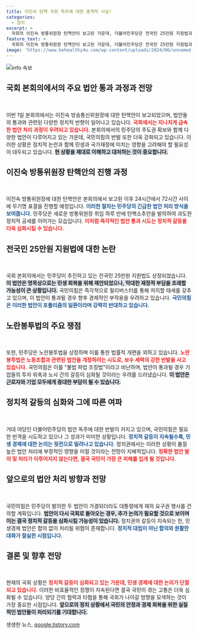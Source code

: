 ```yaml
---
title: 이진숙 탄핵 국회 독주에 대한 충격적 사실!
categories:
  - 정치
excerpt: >
  국회의 이진숙 방통위원장 탄핵안이 보고된 가운데, 더불어민주당은 전국민 25만원 지원법과 노란봉투법을 강행 처리할 예정입니다. 국민의힘은 필리버스터로 저항하지만, 민주당의 독주에 대한 우려가 커지고 있습니다. 정치권은 갈등 속에 민생 경제 법안 처리에는 소홀히 한다고 비판합니다.
feature_text: >
  국회의 이진숙 방통위원장 탄핵안이 보고된 가운데, 더불어민주당은 전국민 25만원 지원법과 노란봉투법을 강행 처리할 예정입니다. 국민의힘은 필리버스터로 저항하지만, 민주당의 독주에 대한 우려가 커지고 있습니다. 정치권은 갈등 속에 민생 경제 법안 처리에는 소홀히 한다고 비판합니다.
image: 'https://www.behealthy4u.com/wp-content/uploads/2024/06/unnamed-file.png'
---
```


<p><img src="https://www.behealthy4u.com/wp-content/uploads/2024/06/unnamed-file.png" alt="info 속보" /></p>

<h2 data-ke-size="size26">국회 본회의에서의 주요 법안 통과 과정과 전망</h2>

<p data-ke-size="size16">&nbsp;</p>

<p>이번 1일 본회의에서는 이진숙 방송통신위원장에 대한 탄핵안이 보고되었으며, 법안들의 통과와 관련된 다양한 정치적 반향이 일어나고 있습니다. <b><span style="color: #ee2323;">국회에서는 지나치게 급속한 법안 처리 과정이 우려되고 있습니다.</span></b> 본회의에서의 민주당의 주도권 확보와 함께 다양한 법안이 다루어지고 있는 가운데, 국민의힘의 반발 또한 더욱 강화되고 있습니다. 이러한 상황은 정치적 논란과 함께 민생과 국가재정에 미치는 영향을 고려해야 할 필요성이 대두되고 있습니다. <b><span style="background-color: #21538527;">현 상황을 제대로 이해하고 대처하는 것이 중요합니다.</span></b></p>

<h2 data-ke-size="size26">이진숙 방통위원장 탄핵안의 진행 과정</h2>

<p data-ke-size="size16">&nbsp;</p>

<p>이진숙 방통위원장에 대한 탄핵안은 본회의에서 보고된 이후 24시간에서 72시간 사이에 무기명 표결을 진행할 예정입니다. <b><span style="color: #1a5490;">이러한 절차는 민주당의 긴급한 법안 처리 방식을 보여줍니다.</span></b> 민주당은 새로운 방통위원장 취임 하루 만에 탄핵소추안을 발의하여 과도한 정치적 공세를 이어가는 모습입니다. <b><span style="color: #ee2323;">이처럼 즉각적인 법안 통과 시도는 정치적 갈등을 더욱 심화시킬 수 있습니다.</span></b> </p>

<h2 data-ke-size="size26">전국민 25만원 지원법에 대한 논란</h2>

<p data-ke-size="size16">&nbsp;</p>

<p>국회 본회의에서는 민주당이 추진하고 있는 전국민 25만원 지원법도 상정되었습니다. <b><span style="background-color: #21538527;">이 법안은 명목상으로는 민생 회복을 위해 제안되었으나, 막대한 재정적 부담을 초래할 가능성이 큰 상황입니다.</span></b> 국민의힘은 즉각적으로 필리버스터를 통해 저지할 태세를 갖추고 있으며, 이 법안이 통과될 경우 향후 경제적인 부작용을 우려하고 있습니다. <b><span style="color: #1a5490;">국민의힘은 이러한 법안이 포퓰리즘의 일환이라며 강력히 반대하고 있습니다.</span></b></p>

<h2 data-ke-size="size26">노란봉투법의 주요 쟁점</h2>

<p data-ke-size="size16">&nbsp;</p>

<p>또한, 민주당은 노란봉투법을 상정하며 이를 통한 법률적 개편을 꾀하고 있습니다. <b><span style="color: #ee2323;">노란봉투법은 노동조합과 관련된 법안을 개정하려는 시도로, 보수 세력의 강한 반발을 사고 있습니다.</span></b> 국민의힘은 이를 "불법 파업 조장법"이라고 비난하며, 법안이 통과될 경우 기업들의 투자 위축과 노사 간의 갈등이 심화될 것이라는 우려를 드러냈습니다. <b><span style="background-color: #21538527;">이 법안은 근로자와 기업 모두에게 중대한 부담이 될 수 있습니다.</span></b> </p>

<h2 data-ke-size="size26">정치적 갈등의 심화와 그에 따른 여파</h2>

<p data-ke-size="size16">&nbsp;</p>

<p>거대 야당인 더불어민주당의 법안 독주에 대한 반발이 커지고 있으며, 국민의힘은 필요한 반격을 시도하고 있으나 그 성과가 미미한 상황입니다. <b><span style="color: #1a5490;">정치적 갈등이 지속될수록, 민생 경제에 대한 논의는 뒷전으로 밀려나고 있습니다.</span></b> 정치권에서는 이러한 상황이 품질 높은 법안 처리에 부정적인 영향을 미칠 것이라는 전망이 지배적입니다. <b><span style="color: #ee2323;">정확한 법안 발의 및 처리가 이루어지지 않는다면, 결국 국민이 가장 큰 피해를 입게 될 것입니다.</span></b></p>

<h2 data-ke-size="size26">앞으로의 법안 처리 방향과 전망</h2>

<p data-ke-size="size16">&nbsp;</p>

<p>국민의힘은 민주당이 발의한 두 법안이 가결되더라도 대통령에게 재의 요구권 행사를 건의할 계획입니다. <b><span style="background-color: #21538527;">법안이 다시 국회로 돌아오는 경우, 추가 논의가 필요할 것으로 보이며 이는 결국 정치적 갈등을 심화시킬 가능성이 있습니다.</span></b> 정치권의 갈등이 지속되는 한, 민생경제 법안은 합의 없이 처리될 위험이 존재합니다. <b><span style="color: #1a5490;">정치적 대립이 아닌 합의와 원활한 대화가 절실한 시점입니다.</span></b></p>

<h2 data-ke-size="size26">결론 및 향후 전망</h2>

<p data-ke-size="size16">&nbsp;</p>

<p>현재의 국회 상황은 <b><span style="color: #ee2323;">정치적 갈등이 심화되고 있는 가운데, 민생 경제에 대한 논의가 단절되고 있습니다.</span></b> 이러한 비효율적인 정쟁이 지속된다면 결국 국민이 겪는 고통은 더욱 심화될 수 있습니다. 양당 간의 협력과 타협을 통해 국회가 나아갈 방향을 모색하는 것이 가장 중요한 시점입니다. <b><span style="background-color: #21538527;">앞으로의 정치 상황에서 국민의 안정과 경제 회복을 위한 실질적인 법안들이 처리되기를 기대합니다.</span></b></p>
생생한 뉴스, <a href="https://qoogle.tistory.com" rel="dofollow">qoogle.tistory.com</a>


